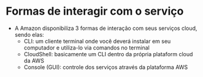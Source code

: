 # Formas de interagir com o serviço

- A Amazon disponibiliza 3 formas de interação com seus serviços cloud, sendo elas:
	- CLI: um cliente terminal onde você deverá instalar em seu computador e utiliza-lo via comandos no terminal
	- CloudShell: basicamente um CLI dentro da própria plataform cloud da AWS
	- Console (GUI): controle dos serviços através da plataforma AWS

